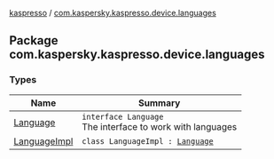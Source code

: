 [kaspresso](../index.md) / [com.kaspersky.kaspresso.device.languages](./index.md)

## Package com.kaspersky.kaspresso.device.languages

### Types

| Name | Summary |
|---|---|
| [Language](-language/index.md) | `interface Language`<br>The interface to work with languages |
| [LanguageImpl](-language-impl/index.md) | `class LanguageImpl : `[`Language`](-language/index.md) |
